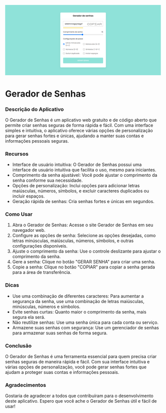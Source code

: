 ![Gerador de Senhas](/src/img/screenshot.png)

# Gerador de Senhas

### Descrição do Aplicativo

O Gerador de Senhas é um aplicativo web gratuito e de código aberto que permite criar senhas seguras de forma rápida e fácil. Com uma interface simples e intuitiva, o aplicativo oferece várias opções de personalização para gerar senhas fortes e únicas, ajudando a manter suas contas e informações pessoais seguras.

### Recursos

- Interface de usuário intuitiva: O Gerador de Senhas possui uma interface de usuário intuitiva que facilita o uso, mesmo para iniciantes.
- Comprimento da senha ajustável: Você pode ajustar o comprimento da senha conforme sua necessidade.
- Opções de personalização: Inclui opções para adicionar letras maiúsculas, números, símbolos, e excluir caracteres duplicados ou incluir espaços.
- Geração rápida de senhas: Cria senhas fortes e únicas em segundos.

### Como Usar

1. Abra o Gerador de Senhas: Acesse o site Gerador de Senhas em seu navegador web.
2. Configure as opções de senha: Selecione as opções desejadas, como letras minúsculas, maiúsculas, números, símbolos, e outras configurações disponíveis.
3. Ajuste o comprimento da senha: Use o controle deslizante para ajustar o comprimento da senha.
4. Gere a senha: Clique no botão "GERAR SENHA" para criar uma senha.
5. Copie a senha: Clique no botão "COPIAR" para copiar a senha gerada para a área de transferência.

### Dicas

- Use uma combinação de diferentes caracteres: Para aumentar a segurança da senha, use uma combinação de letras maiúsculas, minúsculas, números e símbolos.
- Evite senhas curtas: Quanto maior o comprimento da senha, mais segura ela será.
- Não reutilize senhas: Use uma senha única para cada conta ou serviço.
- Armazene suas senhas com segurança: Use um gerenciador de senhas para armazenar suas senhas de forma segura.

### Conclusão

O Gerador de Senhas é uma ferramenta essencial para quem precisa criar senhas seguras de maneira rápida e fácil. Com sua interface intuitiva e várias opções de personalização, você pode gerar senhas fortes que ajudam a proteger suas contas e informações pessoais.

### Agradecimentos

Gostaria de agradecer a todos que contribuíram para o desenvolvimento deste aplicativo. Espero que você ache o Gerador de Senhas útil e fácil de usar!